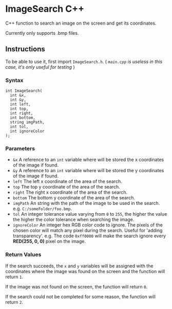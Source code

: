 # ImageSearch C++

C++ function to search an image on the screen and get its coordinates.

Currently only supports .bmp files.

## Instructions

To be able to use it, first import `ImageSearch.h`. ( *`main.cpp` is useless in this case, it's only useful for testing* )

### Syntax

```
int ImageSearch(
  int &x,
  int &y,
  int left,
  int top,
  int right,
  int bottom,
  string imgPath,
  int tol,
  int ignoreColor
);
```
### Parameters

- `&x` A reference to an `int` variable where will be stored the x coordinates of the image if found.
- `&y` A reference to an `int` variable where will be stored the y coordinates of the image if found.
- `left` The left x coordinate of the area of the search.
- `top` The top y coordinate of the area of the search.
- `right` The right x coordinate of the area of the search.
- `bottom` The bottom y coordinate of the area of the search.
- `imgPath` An string with the path of the image to be used in the search. e.g. `C:/someFolder/foo.bmp`.
- `tol` An integer tolerance value varying from `0` to `255`, the higher the value the higher the color tolerance when searching the image.
- `ignoreColor` An integer hex RGB color code to ignore. The pixels of the chosen color will match any pixel during the search. Useful for 'adding transparency'. e.g. The code `0xff0000` will make the search ignore every **RED(255, 0, 0)** pixel on the image. 

### Return Values

If the search succeeds, the `x` and `y` variables will be assigned with the coordinates where the image was found on the screen and the function will return `1`.

If the image was not found on the screen, the function will return `0`.

If the search could not be completed for some reason, the function will return `2`.
